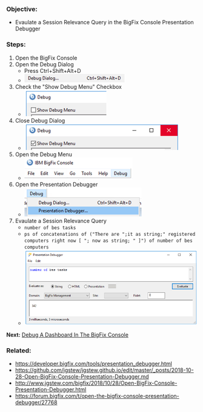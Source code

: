 
### Objective: 

* Evaulate a Session Relevance Query in the BigFix Console Presentation Debugger

### Steps:

1. Open the BigFix Console
1. Open the Debug Dialog 
    * Press Ctrl+Shift+Alt+D 
    * ![Debug Dialog](/images/BigFix/Console/DebugDialog.png)
1. Check the "Show Debug Menu" Checkbox
    * ![Show Debug Menu](/images/BigFix/Console/ShowDebugMenuCheckbox.png)
1. Close Debug Dialog
    * ![Close Debug Dialog](/images/BigFix/Console/ShowDebugMenuCheckedClose.png)
1. Open the Debug Menu
    * ![Open Debug Menu](/images/BigFix/Console/OpenDebugMenu.png)
1. Open the Presentation Debugger
    * ![Open Presentation Debugger](/images/BigFix/Console/OpenPresentationDebugger.png)
1. Evaulate a Session Relevance Query
    * `number of bes tasks`
    * `ps of concatenations of ("There are ";it as string;" registered computers right now [ "; now as string; " ]") of number of bes computers`
    * ![Open Presentation Debugger](/images/BigFix/Console/PresentationDebuggerEvaluate.png)

**Next:** [Debug A Dashboard In The BigFix Console](2018-10-29-Debug-Dashboard-In-BigFix-Console.md)

### Related:

- https://developer.bigfix.com/tools/presentation_debugger.html
- https://github.com/jgstew/jgstew.github.io/edit/master/_posts/2018-10-28-Open-BigFix-Console-Presentation-Debugger.md
- http://www.jgstew.com/bigfix/2018/10/28/Open-BigFix-Console-Presentation-Debugger.html
- https://forum.bigfix.com/t/open-the-bigfix-console-presentation-debugger/27768
